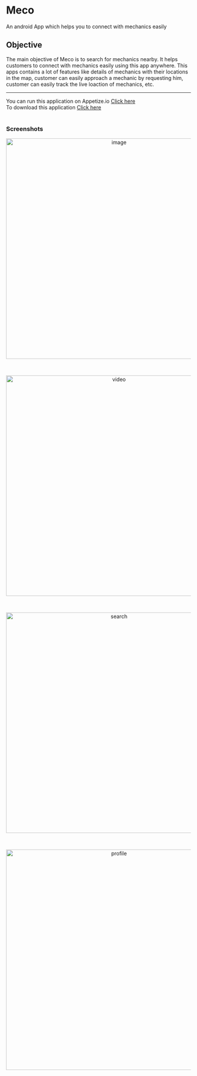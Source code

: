 # Meco
An android App which helps you to connect with mechanics easily
## Objective
The main objective of Meco is to search for mechanics nearby. It helps customers to connect with mechanics easily using this app anywhere. This apps contains a lot of features like details of mechanics with their locations in the map, customer can easily approach a mechanic by requesting him, customer can easily track the live loaction of mechanics, etc.

-----
You can run this application on Appetize.io [Click here](https://appetize.io/app/d562h5fbnyd7rnv3nvbjj6fcbm?device=pixel4xl&scale=50&osVersion=10.0) <br>
To download this application [Click here](https://drive.google.com/file/d/1fL8IozCIK52l4o8NQEBiOh9S4VYk4tyD/view?usp=sharing) <br> <br>
### Screenshots
<p align="center">
<img src="/meco_screenshots/image.jpeg" alt="image" height="600"  /></p>
<br>
<p align="center">
<img src="/screenshots/video.jpeg" alt="video" height="600"  /></p>
<br>
<p align="center">
<img src="/screenshots/search.jpeg" alt="search" height="600" /></p>
<br>
<p align="center">
<img src="/screenshots/profile.jpeg" alt="profile"  height="600" /></p>



